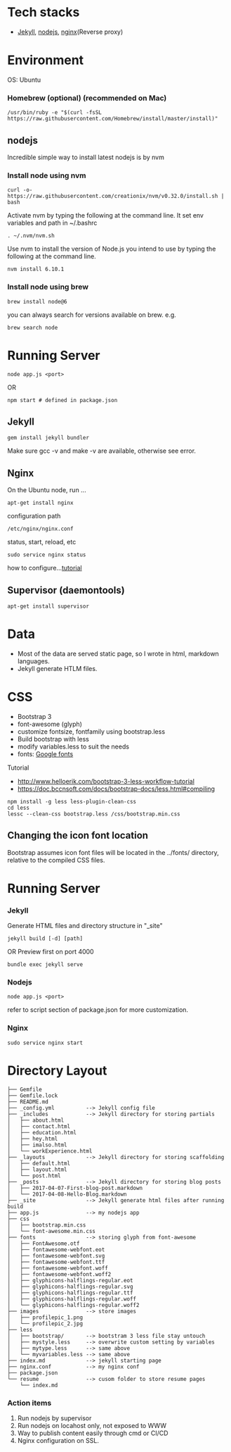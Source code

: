 # Tech stacks
* [Jekyll](https://jekyllrb.com/), [nodejs](https://nodejs.org/en/), [nginx](https://nginx.org/en/)(Reverse proxy)
 
# Environment
OS: Ubuntu

### Homebrew (optional) (recommended on Mac)
```
/usr/bin/ruby -e "$(curl -fsSL https://raw.githubusercontent.com/Homebrew/install/master/install)"
```

## nodejs
Incredible simple way to install latest nodejs is by nvm

### Install node using nvm 
```
curl -o- https://raw.githubusercontent.com/creationix/nvm/v0.32.0/install.sh | bash
```
Activate nvm by typing the following at the command line.
It set env variables and path in ~/.bashrc
```
. ~/.nvm/nvm.sh
```

Use nvm to install the version of Node.js you intend to use by typing the following at the command line.
```
nvm install 6.10.1
```

### Install node using brew

```
brew install node@6
```

you can always search for versions available on brew.
e.g.
```
brew search node
```

# Running Server
```
node app.js <port>
```
OR
```
npm start # defined in package.json
```

## Jekyll
```
gem install jekyll bundler

```
Make sure gcc -v and make -v are available, otherwise see error.

## Nginx
 
On the Ubuntu node, run ...
```
apt-get install nginx
```
configuration path
```
/etc/nginx/nginx.conf
```
status, start, reload, etc
```
sudo service nginx status
```
how to configure...[tutorial](https://www.linode.com/docs/websites/nginx/how-to-configure-nginx)

## Supervisor (daemontools)
```
apt-get install supervisor
```

# Data 
* Most of the data are served static page, so I wrote in html, markdown languages.
* Jekyll generate HTLM files.


# CSS
* Bootstrap 3
* font-awesome (glyph)
* customize fontsize, fontfamily using bootstrap.less
* Build bootstrap with less
* modify variables.less to suit the needs
* fonts: [Google fonts](https://fonts.google.com/)

Tutorial
* http://www.helloerik.com/bootstrap-3-less-workflow-tutorial
* https://doc.bccnsoft.com/docs/bootstrap-docs/less.html#compiling

```
npm install -g less less-plugin-clean-css
cd less
lessc --clean-css bootstrap.less /css/bootstrap.min.css
```

## Changing the icon font location
Bootstrap assumes icon font files will be located in the ../fonts/ directory, relative to the compiled CSS files.

# Running Server

### Jekyll 
Generate HTML files and directory structure in "\_site"
```
jekyll build [-d] [path]
```
OR Preview first on port 4000
```
bundle exec jekyll serve
```

### Nodejs
```
node app.js <port>
```
refer to script section of package.json for more customization.


### Nginx
```
sudo service nginx start
```

# Directory Layout
```
├── Gemfile
├── Gemfile.lock
├── README.md
├── _config.yml          --> Jekyll config file
├── _includes            --> Jekyll directory for storing partials
│   ├── about.html
│   ├── contact.html
│   ├── education.html
│   ├── hey.html
│   ├── imalso.html
│   └── workExperience.html
├── _layouts             --> Jekyll directory for storing scaffolding 
│   ├── default.html
│   ├── layout.html
│   └── post.html
├── _posts               --> Jekyll directory for storing blog posts
│   ├── 2017-04-07-First-blog-post.markdown
│   └── 2017-04-08-Hello-Blog.markdown
├── _site                --> Jekyll generate html files after running build
├── app.js               --> my nodejs app
├── css                  
│   ├── bootstrap.min.css
│   └── font-awesome.min.css
├── fonts                --> storing glyph from font-awesome
│   ├── FontAwesome.otf
│   ├── fontawesome-webfont.eot
│   ├── fontawesome-webfont.svg
│   ├── fontawesome-webfont.ttf
│   ├── fontawesome-webfont.woff
│   ├── fontawesome-webfont.woff2
│   ├── glyphicons-halflings-regular.eot
│   ├── glyphicons-halflings-regular.svg
│   ├── glyphicons-halflings-regular.ttf
│   ├── glyphicons-halflings-regular.woff
│   └── glyphicons-halflings-regular.woff2
├── images               --> store images
│   ├── profilepic_1.png
│   └── profilepic_2.jpg
├── less
│   ├── bootstrap/       --> bootstram 3 less file stay untouch
│   ├── mystyle.less     --> overwrite custom setting by variables
│   ├── mytype.less      --> same above
│   └── myvariables.less --> same above
├── index.md             --> jekyll starting page 
├── nginx.conf           --> my nginx conf
├── package.json
└── resume               --> cusom folder to store resume pages
    └── index.md
```

### Action items
1. Run nodejs by supervisor
2. Run nodejs on locahost only, not exposed to WWW
3. Way to publish content easily through cmd or CI/CD
4. Nginx configuration on SSL.
